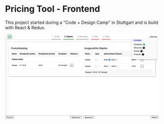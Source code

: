 
# Pricing Tool - Frontend

This project started during a "Code + Design Camp" in Stuttgart and is build with React & Redux.

![Screenshot of UI](.github/ui.png)
